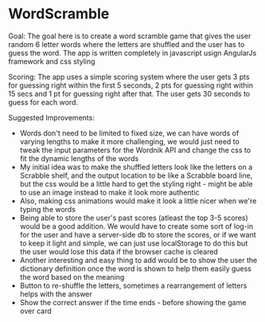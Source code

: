 # WordScramble

Goal:
The goal here is to create a word scramble game that gives the user random 6 letter words where the letters are shuffled and the user has to guess the word.
The app is written completely in javascript usign AngularJs framework and css styling

Scoring:
The app uses a simple scoring system where the user gets 3 pts for guessing right within the first 5 seconds, 2 pts for guessing right within 15 secs and 1 pt for guessing right after that. The user gets 30 seconds to guess for each word.

Suggested Improvements:
 - Words don't need to be limited to fixed size, we can have words of varying lengths to make it more challenging, we would just need to tweak the input parameters for the Wordnik API and change the css to fit the dynamic lengths of the words
 - My initial idea was to make the shuffled letters look like the letters on a Scrabble shelf, and the output location to be like a Scrabble board line, but the css would be a little hard to get the styling right - might be able to use an image instead to make it look more authentic
 - Also, making css animations would make it look a little nicer when we're typing the words
 - Being able to store the user's past scores (atleast the top 3-5 scores) would be a good addition. We would have to create some sort of log-in for the user and have a server-side db to store the scores, or if we want to keep it light and simple, we can just use localStorage to do this but the user would lose this data if the browser cache is cleared
 - Another interesting and easy thing to add would be to show the user the dictionary definition once the word is shown to help them easily guess the word based on the meaning
 - Button to re-shuffle the letters, sometimes a rearrangement of letters helps with the answer
 - Show the correct answer if the time ends - before showing the game over card
